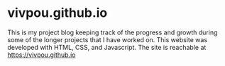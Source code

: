 # vivpou.github.io
This is my project blog keeping track of the progress and growth during some of the longer projects that I have worked on. This website was developed with HTML, CSS, and Javascript. The site is reachable at https://vivpou.github.io
